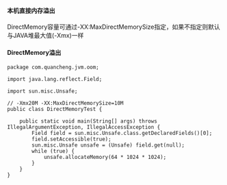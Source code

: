 #### 本机直接内存溢出 ####
DirectMemory容量可通过-XX:MaxDirectMemorySize指定，如果不指定则默认与JAVA堆最大值(-Xmx)一样

#### DirectMemory溢出 ####
```
package com.quancheng.jvm.oom;

import java.lang.reflect.Field;

import sun.misc.Unsafe;

// -Xmx20M -XX:MaxDirectMemorySize=10M
public class DirectMemoryTest {

    public static void main(String[] args) throws IllegalArgumentException, IllegalAccessException {
        Field field = sun.misc.Unsafe.class.getDeclaredFields()[0];
        field.setAccessible(true);
        sun.misc.Unsafe unsafe = (Unsafe) field.get(null);
        while (true) {
            unsafe.allocateMemory(64 * 1024 * 1024);
        }
    }
}
```